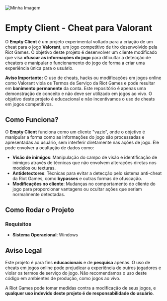 <img src="imgs/Sem Título-1.png" alt="Minha Imagem">

# Empty Client - Cheat para Valorant

O **Empty Client** é um projeto experimental voltado para a criação de um cheat para o jogo **Valorant**, um jogo competitivo de tiro desenvolvido pela Riot Games. O objetivo deste projeto é desenvolver um cliente modificado que visa **ofuscar as informações do jogo** para dificultar a detecção de cheaters e manipular o funcionamento do jogo de forma a criar uma experiência única para o usuário.

**Aviso Importante:** O uso de cheats, hacks ou modificações em jogos online como Valorant viola os Termos de Serviço da Riot Games e pode resultar em **banimento permanente** da conta. Este repositório é apenas uma demonstração de conceito e não deve ser utilizado em jogos ao vivo. O objetivo deste projeto é educacional e não incentivamos o uso de cheats em jogos competitivos.

## Como Funciona?

O **Empty Client** funciona como um cliente "vazio", onde o objetivo é manipular a forma como as informações do jogo são processadas e apresentadas ao usuário, sem interferir diretamente nas ações de jogo. Ele pode envolver a ocultação de dados como:

- **Visão de inimigos**: Manipulação do campo de visão e identificação de inimigos através de técnicas que não envolvem alterações diretas nos modelos ou texturas.
- **Antidetectores**: Técnicas para evitar a detecção pelo sistema anti-cheat da Riot Games, como **bypasses** e outras formas de ofuscação.
- **Modificações no cliente**: Mudanças no comportamento do cliente do jogo para proporcionar vantagens ou ocultar ações que seriam normalmente detectadas.

## Como Rodar o Projeto

### Requisitos

- **Sistema Operacional**: Windows

## Aviso Legal

Este projeto é para fins **educacionais** e de **pesquisa** apenas. O uso de cheats em jogos online pode prejudicar a experiência de outros jogadores e violar os termos de serviço do jogo. Não recomendamos o uso deste código em ambientes de produção, como jogos ao vivo.

A Riot Games pode tomar medidas contra a modificação de seus jogos, e **qualquer uso indevido deste projeto é de responsabilidade do usuário**.
